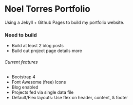 # Noel Torres Portfolio
Using a Jekyll + Github Pages to build my portfolio website.

### Need to build

- Build at least 2 blog posts
- Build out project page details more

###### Current features
- Bootstrap 4
- Font Awesome (free) Icons
- Blog enabled
- Projects fed via single data file
- Default/Flex layouts: Use flex on header, content, & footer 


